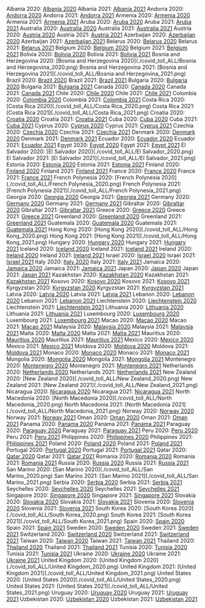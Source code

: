 Albania 2020:
[Albania 2020](./covid_toll_ALL/Albania_2020.png)
Albania 2021:
[Albania 2021](./covid_toll_ALL/Albania_2021.png)
Andorra 2020:
[Andorra 2020](./covid_toll_ALL/Andorra_2020.png)
Andorra 2021:
[Andorra 2021](./covid_toll_ALL/Andorra_2021.png)
Armenia 2020:
[Armenia 2020](./covid_toll_ALL/Armenia_2020.png)
Armenia 2021:
[Armenia 2021](./covid_toll_ALL/Armenia_2021.png)
Aruba 2020:
[Aruba 2020](./covid_toll_ALL/Aruba_2020.png)
Aruba 2021:
[Aruba 2021](./covid_toll_ALL/Aruba_2021.png)
Australia 2020:
[Australia 2020](./covid_toll_ALL/Australia_2020.png)
Australia 2021:
[Australia 2021](./covid_toll_ALL/Australia_2021.png)
Austria 2020:
[Austria 2020](./covid_toll_ALL/Austria_2020.png)
Austria 2021:
[Austria 2021](./covid_toll_ALL/Austria_2021.png)
Azerbaijan 2020:
[Azerbaijan 2020](./covid_toll_ALL/Azerbaijan_2020.png)
Azerbaijan 2021:
[Azerbaijan 2021](./covid_toll_ALL/Azerbaijan_2021.png)
Belarus 2020:
[Belarus 2020](./covid_toll_ALL/Belarus_2020.png)
Belarus 2021:
[Belarus 2021](./covid_toll_ALL/Belarus_2021.png)
Belgium 2020:
[Belgium 2020](./covid_toll_ALL/Belgium_2020.png)
Belgium 2021:
[Belgium 2021](./covid_toll_ALL/Belgium_2021.png)
Bolivia 2020:
[Bolivia 2020](./covid_toll_ALL/Bolivia_2020.png)
Bolivia 2021:
[Bolivia 2021](./covid_toll_ALL/Bolivia_2021.png)
Bosnia and Herzegovina 2020:
[Bosnia and Herzegovina 2020](./covid_toll_ALL/Bosnia and Herzegovina_2020.png)
Bosnia and Herzegovina 2021:
[Bosnia and Herzegovina 2021](./covid_toll_ALL/Bosnia and Herzegovina_2021.png)
Brazil 2020:
[Brazil 2020](./covid_toll_ALL/Brazil_2020.png)
Brazil 2021:
[Brazil 2021](./covid_toll_ALL/Brazil_2021.png)
Bulgaria 2020:
[Bulgaria 2020](./covid_toll_ALL/Bulgaria_2020.png)
Bulgaria 2021:
[Bulgaria 2021](./covid_toll_ALL/Bulgaria_2021.png)
Canada 2020:
[Canada 2020](./covid_toll_ALL/Canada_2020.png)
Canada 2021:
[Canada 2021](./covid_toll_ALL/Canada_2021.png)
Chile 2020:
[Chile 2020](./covid_toll_ALL/Chile_2020.png)
Chile 2021:
[Chile 2021](./covid_toll_ALL/Chile_2021.png)
Colombia 2020:
[Colombia 2020](./covid_toll_ALL/Colombia_2020.png)
Colombia 2021:
[Colombia 2021](./covid_toll_ALL/Colombia_2021.png)
Costa Rica 2020:
[Costa Rica 2020](./covid_toll_ALL/Costa Rica_2020.png)
Costa Rica 2021:
[Costa Rica 2021](./covid_toll_ALL/Costa Rica_2021.png)
Croatia 2020:
[Croatia 2020](./covid_toll_ALL/Croatia_2020.png)
Croatia 2021:
[Croatia 2021](./covid_toll_ALL/Croatia_2021.png)
Cuba 2020:
[Cuba 2020](./covid_toll_ALL/Cuba_2020.png)
Cuba 2021:
[Cuba 2021](./covid_toll_ALL/Cuba_2021.png)
Cyprus 2020:
[Cyprus 2020](./covid_toll_ALL/Cyprus_2020.png)
Cyprus 2021:
[Cyprus 2021](./covid_toll_ALL/Cyprus_2021.png)
Czechia 2020:
[Czechia 2020](./covid_toll_ALL/Czechia_2020.png)
Czechia 2021:
[Czechia 2021](./covid_toll_ALL/Czechia_2021.png)
Denmark 2020:
[Denmark 2020](./covid_toll_ALL/Denmark_2020.png)
Denmark 2021:
[Denmark 2021](./covid_toll_ALL/Denmark_2021.png)
Ecuador 2020:
[Ecuador 2020](./covid_toll_ALL/Ecuador_2020.png)
Ecuador 2021:
[Ecuador 2021](./covid_toll_ALL/Ecuador_2021.png)
Egypt 2020:
[Egypt 2020](./covid_toll_ALL/Egypt_2020.png)
Egypt 2021:
[Egypt 2021](./covid_toll_ALL/Egypt_2021.png)
El Salvador 2020:
[El Salvador 2020](./covid_toll_ALL/El Salvador_2020.png)
El Salvador 2021:
[El Salvador 2021](./covid_toll_ALL/El Salvador_2021.png)
Estonia 2020:
[Estonia 2020](./covid_toll_ALL/Estonia_2020.png)
Estonia 2021:
[Estonia 2021](./covid_toll_ALL/Estonia_2021.png)
Finland 2020:
[Finland 2020](./covid_toll_ALL/Finland_2020.png)
Finland 2021:
[Finland 2021](./covid_toll_ALL/Finland_2021.png)
France 2020:
[France 2020](./covid_toll_ALL/France_2020.png)
France 2021:
[France 2021](./covid_toll_ALL/France_2021.png)
French Polynesia 2020:
[French Polynesia 2020](./covid_toll_ALL/French Polynesia_2020.png)
French Polynesia 2021:
[French Polynesia 2021](./covid_toll_ALL/French Polynesia_2021.png)
Georgia 2020:
[Georgia 2020](./covid_toll_ALL/Georgia_2020.png)
Georgia 2021:
[Georgia 2021](./covid_toll_ALL/Georgia_2021.png)
Germany 2020:
[Germany 2020](./covid_toll_ALL/Germany_2020.png)
Germany 2021:
[Germany 2021](./covid_toll_ALL/Germany_2021.png)
Gibraltar 2020:
[Gibraltar 2020](./covid_toll_ALL/Gibraltar_2020.png)
Gibraltar 2021:
[Gibraltar 2021](./covid_toll_ALL/Gibraltar_2021.png)
Greece 2020:
[Greece 2020](./covid_toll_ALL/Greece_2020.png)
Greece 2021:
[Greece 2021](./covid_toll_ALL/Greece_2021.png)
Greenland 2020:
[Greenland 2020](./covid_toll_ALL/Greenland_2020.png)
Greenland 2021:
[Greenland 2021](./covid_toll_ALL/Greenland_2021.png)
Guatemala 2020:
[Guatemala 2020](./covid_toll_ALL/Guatemala_2020.png)
Guatemala 2021:
[Guatemala 2021](./covid_toll_ALL/Guatemala_2021.png)
Hong Kong 2020:
[Hong Kong 2020](./covid_toll_ALL/Hong Kong_2020.png)
Hong Kong 2021:
[Hong Kong 2021](./covid_toll_ALL/Hong Kong_2021.png)
Hungary 2020:
[Hungary 2020](./covid_toll_ALL/Hungary_2020.png)
Hungary 2021:
[Hungary 2021](./covid_toll_ALL/Hungary_2021.png)
Iceland 2020:
[Iceland 2020](./covid_toll_ALL/Iceland_2020.png)
Iceland 2021:
[Iceland 2021](./covid_toll_ALL/Iceland_2021.png)
Ireland 2020:
[Ireland 2020](./covid_toll_ALL/Ireland_2020.png)
Ireland 2021:
[Ireland 2021](./covid_toll_ALL/Ireland_2021.png)
Israel 2020:
[Israel 2020](./covid_toll_ALL/Israel_2020.png)
Israel 2021:
[Israel 2021](./covid_toll_ALL/Israel_2021.png)
Italy 2020:
[Italy 2020](./covid_toll_ALL/Italy_2020.png)
Italy 2021:
[Italy 2021](./covid_toll_ALL/Italy_2021.png)
Jamaica 2020:
[Jamaica 2020](./covid_toll_ALL/Jamaica_2020.png)
Jamaica 2021:
[Jamaica 2021](./covid_toll_ALL/Jamaica_2021.png)
Japan 2020:
[Japan 2020](./covid_toll_ALL/Japan_2020.png)
Japan 2021:
[Japan 2021](./covid_toll_ALL/Japan_2021.png)
Kazakhstan 2020:
[Kazakhstan 2020](./covid_toll_ALL/Kazakhstan_2020.png)
Kazakhstan 2021:
[Kazakhstan 2021](./covid_toll_ALL/Kazakhstan_2021.png)
Kosovo 2020:
[Kosovo 2020](./covid_toll_ALL/Kosovo_2020.png)
Kosovo 2021:
[Kosovo 2021](./covid_toll_ALL/Kosovo_2021.png)
Kyrgyzstan 2020:
[Kyrgyzstan 2020](./covid_toll_ALL/Kyrgyzstan_2020.png)
Kyrgyzstan 2021:
[Kyrgyzstan 2021](./covid_toll_ALL/Kyrgyzstan_2021.png)
Latvia 2020:
[Latvia 2020](./covid_toll_ALL/Latvia_2020.png)
Latvia 2021:
[Latvia 2021](./covid_toll_ALL/Latvia_2021.png)
Lebanon 2020:
[Lebanon 2020](./covid_toll_ALL/Lebanon_2020.png)
Lebanon 2021:
[Lebanon 2021](./covid_toll_ALL/Lebanon_2021.png)
Liechtenstein 2020:
[Liechtenstein 2020](./covid_toll_ALL/Liechtenstein_2020.png)
Liechtenstein 2021:
[Liechtenstein 2021](./covid_toll_ALL/Liechtenstein_2021.png)
Lithuania 2020:
[Lithuania 2020](./covid_toll_ALL/Lithuania_2020.png)
Lithuania 2021:
[Lithuania 2021](./covid_toll_ALL/Lithuania_2021.png)
Luxembourg 2020:
[Luxembourg 2020](./covid_toll_ALL/Luxembourg_2020.png)
Luxembourg 2021:
[Luxembourg 2021](./covid_toll_ALL/Luxembourg_2021.png)
Macao 2020:
[Macao 2020](./covid_toll_ALL/Macao_2020.png)
Macao 2021:
[Macao 2021](./covid_toll_ALL/Macao_2021.png)
Malaysia 2020:
[Malaysia 2020](./covid_toll_ALL/Malaysia_2020.png)
Malaysia 2021:
[Malaysia 2021](./covid_toll_ALL/Malaysia_2021.png)
Malta 2020:
[Malta 2020](./covid_toll_ALL/Malta_2020.png)
Malta 2021:
[Malta 2021](./covid_toll_ALL/Malta_2021.png)
Mauritius 2020:
[Mauritius 2020](./covid_toll_ALL/Mauritius_2020.png)
Mauritius 2021:
[Mauritius 2021](./covid_toll_ALL/Mauritius_2021.png)
Mexico 2020:
[Mexico 2020](./covid_toll_ALL/Mexico_2020.png)
Mexico 2021:
[Mexico 2021](./covid_toll_ALL/Mexico_2021.png)
Moldova 2020:
[Moldova 2020](./covid_toll_ALL/Moldova_2020.png)
Moldova 2021:
[Moldova 2021](./covid_toll_ALL/Moldova_2021.png)
Monaco 2020:
[Monaco 2020](./covid_toll_ALL/Monaco_2020.png)
Monaco 2021:
[Monaco 2021](./covid_toll_ALL/Monaco_2021.png)
Mongolia 2020:
[Mongolia 2020](./covid_toll_ALL/Mongolia_2020.png)
Mongolia 2021:
[Mongolia 2021](./covid_toll_ALL/Mongolia_2021.png)
Montenegro 2020:
[Montenegro 2020](./covid_toll_ALL/Montenegro_2020.png)
Montenegro 2021:
[Montenegro 2021](./covid_toll_ALL/Montenegro_2021.png)
Netherlands 2020:
[Netherlands 2020](./covid_toll_ALL/Netherlands_2020.png)
Netherlands 2021:
[Netherlands 2021](./covid_toll_ALL/Netherlands_2021.png)
New Zealand 2020:
[New Zealand 2020](./covid_toll_ALL/New Zealand_2020.png)
New Zealand 2021:
[New Zealand 2021](./covid_toll_ALL/New Zealand_2021.png)
Nicaragua 2020:
[Nicaragua 2020](./covid_toll_ALL/Nicaragua_2020.png)
Nicaragua 2021:
[Nicaragua 2021](./covid_toll_ALL/Nicaragua_2021.png)
North Macedonia 2020:
[North Macedonia 2020](./covid_toll_ALL/North Macedonia_2020.png)
North Macedonia 2021:
[North Macedonia 2021](./covid_toll_ALL/North Macedonia_2021.png)
Norway 2020:
[Norway 2020](./covid_toll_ALL/Norway_2020.png)
Norway 2021:
[Norway 2021](./covid_toll_ALL/Norway_2021.png)
Oman 2020:
[Oman 2020](./covid_toll_ALL/Oman_2020.png)
Oman 2021:
[Oman 2021](./covid_toll_ALL/Oman_2021.png)
Panama 2020:
[Panama 2020](./covid_toll_ALL/Panama_2020.png)
Panama 2021:
[Panama 2021](./covid_toll_ALL/Panama_2021.png)
Paraguay 2020:
[Paraguay 2020](./covid_toll_ALL/Paraguay_2020.png)
Paraguay 2021:
[Paraguay 2021](./covid_toll_ALL/Paraguay_2021.png)
Peru 2020:
[Peru 2020](./covid_toll_ALL/Peru_2020.png)
Peru 2021:
[Peru 2021](./covid_toll_ALL/Peru_2021.png)
Philippines 2020:
[Philippines 2020](./covid_toll_ALL/Philippines_2020.png)
Philippines 2021:
[Philippines 2021](./covid_toll_ALL/Philippines_2021.png)
Poland 2020:
[Poland 2020](./covid_toll_ALL/Poland_2020.png)
Poland 2021:
[Poland 2021](./covid_toll_ALL/Poland_2021.png)
Portugal 2020:
[Portugal 2020](./covid_toll_ALL/Portugal_2020.png)
Portugal 2021:
[Portugal 2021](./covid_toll_ALL/Portugal_2021.png)
Qatar 2020:
[Qatar 2020](./covid_toll_ALL/Qatar_2020.png)
Qatar 2021:
[Qatar 2021](./covid_toll_ALL/Qatar_2021.png)
Romania 2020:
[Romania 2020](./covid_toll_ALL/Romania_2020.png)
Romania 2021:
[Romania 2021](./covid_toll_ALL/Romania_2021.png)
Russia 2020:
[Russia 2020](./covid_toll_ALL/Russia_2020.png)
Russia 2021:
[Russia 2021](./covid_toll_ALL/Russia_2021.png)
San Marino 2020:
[San Marino 2020](./covid_toll_ALL/San Marino_2020.png)
San Marino 2021:
[San Marino 2021](./covid_toll_ALL/San Marino_2021.png)
Serbia 2020:
[Serbia 2020](./covid_toll_ALL/Serbia_2020.png)
Serbia 2021:
[Serbia 2021](./covid_toll_ALL/Serbia_2021.png)
Seychelles 2020:
[Seychelles 2020](./covid_toll_ALL/Seychelles_2020.png)
Seychelles 2021:
[Seychelles 2021](./covid_toll_ALL/Seychelles_2021.png)
Singapore 2020:
[Singapore 2020](./covid_toll_ALL/Singapore_2020.png)
Singapore 2021:
[Singapore 2021](./covid_toll_ALL/Singapore_2021.png)
Slovakia 2020:
[Slovakia 2020](./covid_toll_ALL/Slovakia_2020.png)
Slovakia 2021:
[Slovakia 2021](./covid_toll_ALL/Slovakia_2021.png)
Slovenia 2020:
[Slovenia 2020](./covid_toll_ALL/Slovenia_2020.png)
Slovenia 2021:
[Slovenia 2021](./covid_toll_ALL/Slovenia_2021.png)
South Korea 2020:
[South Korea 2020](./covid_toll_ALL/South Korea_2020.png)
South Korea 2021:
[South Korea 2021](./covid_toll_ALL/South Korea_2021.png)
Spain 2020:
[Spain 2020](./covid_toll_ALL/Spain_2020.png)
Spain 2021:
[Spain 2021](./covid_toll_ALL/Spain_2021.png)
Sweden 2020:
[Sweden 2020](./covid_toll_ALL/Sweden_2020.png)
Sweden 2021:
[Sweden 2021](./covid_toll_ALL/Sweden_2021.png)
Switzerland 2020:
[Switzerland 2020](./covid_toll_ALL/Switzerland_2020.png)
Switzerland 2021:
[Switzerland 2021](./covid_toll_ALL/Switzerland_2021.png)
Taiwan 2020:
[Taiwan 2020](./covid_toll_ALL/Taiwan_2020.png)
Taiwan 2021:
[Taiwan 2021](./covid_toll_ALL/Taiwan_2021.png)
Thailand 2020:
[Thailand 2020](./covid_toll_ALL/Thailand_2020.png)
Thailand 2021:
[Thailand 2021](./covid_toll_ALL/Thailand_2021.png)
Tunisia 2020:
[Tunisia 2020](./covid_toll_ALL/Tunisia_2020.png)
Tunisia 2021:
[Tunisia 2021](./covid_toll_ALL/Tunisia_2021.png)
Ukraine 2020:
[Ukraine 2020](./covid_toll_ALL/Ukraine_2020.png)
Ukraine 2021:
[Ukraine 2021](./covid_toll_ALL/Ukraine_2021.png)
United Kingdom 2020:
[United Kingdom 2020](./covid_toll_ALL/United Kingdom_2020.png)
United Kingdom 2021:
[United Kingdom 2021](./covid_toll_ALL/United Kingdom_2021.png)
United States 2020:
[United States 2020](./covid_toll_ALL/United States_2020.png)
United States 2021:
[United States 2021](./covid_toll_ALL/United States_2021.png)
Uruguay 2020:
[Uruguay 2020](./covid_toll_ALL/Uruguay_2020.png)
Uruguay 2021:
[Uruguay 2021](./covid_toll_ALL/Uruguay_2021.png)
Uzbekistan 2020:
[Uzbekistan 2020](./covid_toll_ALL/Uzbekistan_2020.png)
Uzbekistan 2021:
[Uzbekistan 2021](./covid_toll_ALL/Uzbekistan_2021.png)
